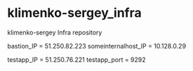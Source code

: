 # klimenko-sergey_infra
klimenko-sergey Infra repository

bastion_IP = 51.250.82.223
someinternalhost_IP = 10.128.0.29

testapp_IP = 51.250.76.221
testapp_port = 9292
